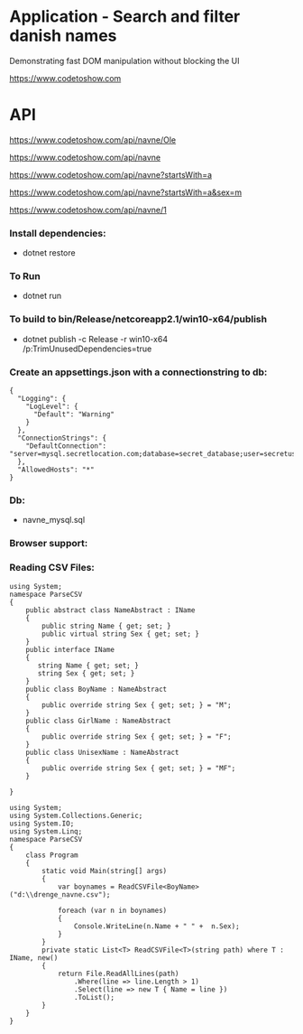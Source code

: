# Application - Search and filter danish names
Demonstrating fast DOM manipulation without blocking the UI

https://www.codetoshow.com

# API

https://www.codetoshow.com/api/navne/Ole

https://www.codetoshow.com/api/navne

https://www.codetoshow.com/api/navne?startsWith=a

https://www.codetoshow.com/api/navne?startsWith=a&sex=m

https://www.codetoshow.com/api/navne/1


### Install dependencies:
- dotnet restore

### To Run
- dotnet run

### To build to bin/Release/netcoreapp2.1/win10-x64/publish
- dotnet publish -c Release -r win10-x64 /p:TrimUnusedDependencies=true

### Create an appsettings.json with a connectionstring to db:

```
{
  "Logging": {
    "LogLevel": {
      "Default": "Warning"
    }
  },
  "ConnectionStrings": {
    "DefaultConnection": "server=mysql.secretlocation.com;database=secret_database;user=secretuser;pwd=totallysecret;"
  },
  "AllowedHosts": "*"
}
```

### Db:
- navne_mysql.sql

 ### Browser support:


### Reading CSV Files:

```
using System;
namespace ParseCSV
{
    public abstract class NameAbstract : IName
    {
        public string Name { get; set; }
        public virtual string Sex { get; set; }
    }
    public interface IName
    {
       string Name { get; set; }
       string Sex { get; set; }
    }
    public class BoyName : NameAbstract
    {
        public override string Sex { get; set; } = "M";
    }
    public class GirlName : NameAbstract
    {
        public override string Sex { get; set; } = "F";
    }
    public class UnisexName : NameAbstract
    {
        public override string Sex { get; set; } = "MF";
    }

}
```

```
using System;
using System.Collections.Generic;
using System.IO;
using System.Linq;
namespace ParseCSV
{
    class Program
    {
        static void Main(string[] args)
        {
            var boynames = ReadCSVFile<BoyName>("d:\\drenge_navne.csv");
         
            foreach (var n in boynames)
            {
                Console.WriteLine(n.Name + " " +  n.Sex);
            }
        }
        private static List<T> ReadCSVFile<T>(string path) where T : IName, new()
        {    
            return File.ReadAllLines(path)
                .Where(line => line.Length > 1)
                .Select(line => new T { Name = line })
                .ToList();
        }
    }
}
```